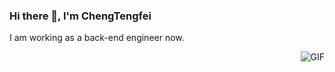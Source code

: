 ### Hi there 👋, I'm ChengTengfei

I am working as a back-end engineer now.

  <img align="right" alt="GIF" src="https://fly-pic-home-1300527663.cos.ap-shanghai.myqcloud.com/github/e426702edf874b181aced1e2fa5c6cde.gif" />
